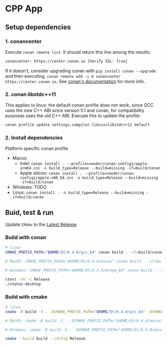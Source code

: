# CPP App

## Setup dependencies

### 1. conancenter

Execute `conan remote list`. It should return this line among the results:

```bash
conancenter: https://center.conan.io [Verify SSL: True]
```

If it doesn't, consider upgrading conan with `pip install conan --upgrade` and then executing. `conan remote add -i 0 conancenter https://center.conan.io`. See [conan's documentation](https://docs.conan.io/en/latest/uploading_packages/remotes.html#conancenter) for more info.

### 2. conan libstdc++11

This applies to linux: the default conan profile does not work, since GCC uses the new C++ ABI since version 5.1 and conan, for compatibility purposes uses the old C++ ABI.
Execute this to update the profile:

```bash
conan profile update settings.compiler.libcxx=libstdc++11 default
```

### 2. Install dependencies

Platform specific conan profile

- Macos:
  - Intel: `conan install . --profile=vendor/conan-configs/apple-arm64.ini -s build_type=Release --build=missing -if=build/conan`
  - Apple silicon: `conan install . --profile=vendor/conan-configs/apple-x86_64.ini -s build_type=Release --build=missing -if=build/conan`
- Windows: TODO
- Linux: `conan install . -s build_type=Release --build=missing -if=build/conan`


## Buid, test & run

Update `CMake` to the [Latest Release](https://cmake.org/download/)

### Build with conan

```bash
# linux
CMAKE_PREFIX_PATH="$HOME/Qt/6.4.0/gcc_64" conan build . -if=build/conan -bf=build

# MacOS: CMAKE_PREFIX_PATH="$HOME/Qt/6.4.0/macos" conan build . -if=build/conan -bf=build

# Windows: CMAKE_PREFIX_PATH="$HOME/Qt/6.4.0/mingw_64" conan build . -if=build/conan -bf=build

ctest -VV -C Release
./status-desktop
```

### Build with cmake

```bash
# linux
cmake -B build -S . -DCMAKE_PREFIX_PATH="$HOME/Qt/6.4.0/gcc_64" -DCMAKE_BUILD_TYPE=Release -DCMAKE_TOOLCHAIN_FILE=build/conan/conan_toolchain.cmake

# MacOS: cmake -B build -S . -DCMAKE_PREFIX_PATH="$HOME/Qt/6.4.0/macos" -DCMAKE_BUILD_TYPE=Release -DCMAKE_TOOLCHAIN_FILE=build/conan/conan_toolchain.cmake

# Windows: cmake -B build -S . -DCMAKE_PREFIX_PATH="$HOME/Qt/6.4.0/mingw_64" -DCMAKE_BUILD_TYPE=Release -DCMAKE_TOOLCHAIN_FILE=build/conan/conan_toolchain.cmake

cmake --build build --config Release
```
